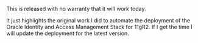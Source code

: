  This is released with no warranty that it will work today.

 It just highlights the original work I did to automate the deployment of the Oracle Identity and Access Management
 Stack for 11gR2. If I get the time I will update the deployment for the latest version.
